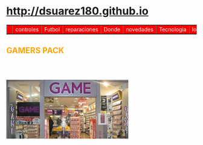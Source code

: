 # http://dsuarez180.github.io
<html>
<link rel="shortcut icon" https://www.mindmeister.com/images/download/11588951">


<head>
<title> Tienda de juegos </title>
</head>
 <Table border=1 width=100% bgcolor=red>
<Tr>
<Td><font color="white"><a href="http://www.juegos.com/juegos/deportes"Deportes</font><Td><font color="white">controles</font><Td><font color="white">Futbol</font><Td><font color="white">reparaciones</font><Td><font color="white">Donde</font><Td><font color="white">novedades</font><Td><font color="white">Tecnologia</font><Td><font color="white">locales</font>

</table>

<table>
<!--h1 se utiliza para titulares-->
<h2><font color="orange">GAMERS PACK</font></h2>




<table>
<br>
<br>
<img src="Captura.JPG" border="0"  width"200" height"15">

